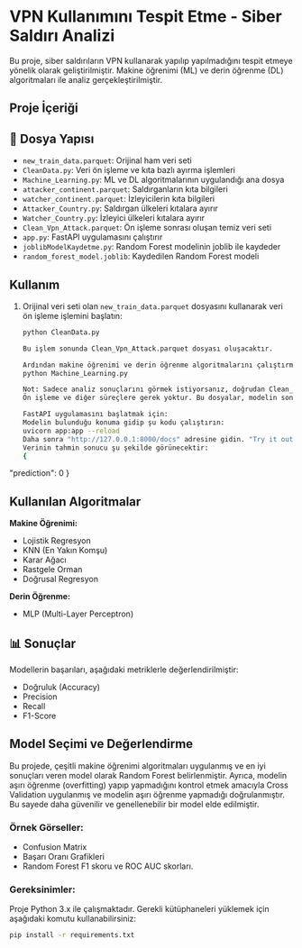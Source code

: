 # VPN Kullanımını Tespit Etme - Siber Saldırı Analizi

Bu proje, siber saldırıların VPN kullanarak yapılıp yapılmadığını tespit etmeye yönelik olarak geliştirilmiştir. Makine öğrenimi (ML) ve derin öğrenme (DL) algoritmaları ile analiz gerçekleştirilmiştir.

## Proje İçeriği

## 📁 Dosya Yapısı

- `new_train_data.parquet`: Orijinal ham veri seti
- `CleanData.py`: Veri ön işleme ve kıta bazlı ayırma işlemleri
- `Machine_Learning.py`: ML ve DL algoritmalarının uygulandığı ana dosya
- `attacker_continent.parquet`: Saldırganların kıta bilgileri
- `watcher_continent.parquet`: İzleyicilerin kıta bilgileri
- `Attacker_Country.py`: Saldırgan ülkeleri kıtalara ayırır
- `Watcher_Country.py`: İzleyici ülkeleri kıtalara ayırır
- `Clean_Vpn_Attack.parquet`: Ön işleme sonrası oluşan temiz veri seti
- `app.py`: FastAPI uygulamasını çalıştırır
- `joblibModelKaydetme.py`: Random Forest modelinin joblib ile kaydeder
- `random_forest_model.joblib`: Kaydedilen Random Forest modeli

## Kullanım
1. Orijinal veri seti olan `new_train_data.parquet` dosyasını kullanarak veri ön işleme işlemini başlatın:
   ```bash
   python CleanData.py

   Bu işlem sonunda Clean_Vpn_Attack.parquet dosyası oluşacaktır.

   Ardından makine öğrenimi ve derin öğrenme algoritmalarını çalıştırmak için:
   python Machine_Learning.py

   Not: Sadece analiz sonuçlarını görmek istiyorsanız, doğrudan Clean_Vpn_Attack.parquet ve Machine_Learning.py dosyalarını kullanabilirsiniz.
   Ön işleme ve diğer süreçlere gerek yoktur. Bu dosyalar, modelin sonuçlarına doğrudan erişim sağlar.

   FastAPI uygulamasını başlatmak için:
   Modelin bulunduğu konuma gidip şu kodu çalıştırın:
   uvicorn app:app --reload
   Daha sonra "http://127.0.0.1:8000/docs" adresine gidin. "Try it out" butonuna basıp örnek veriler girerek tahmin sonuçlarını kontrol edebilirsiniz.
   Verinin tahmin sonucu şu şekilde görünecektir:
   {
  "prediction": 0
   }
   
## Kullanılan Algoritmalar

**Makine Öğrenimi:**
- Lojistik Regresyon
- KNN (En Yakın Komşu)
- Karar Ağacı
- Rastgele Orman
- Doğrusal Regresyon

**Derin Öğrenme:**
- MLP (Multi-Layer Perceptron)

## 📊 Sonuçlar

Modellerin başarıları, aşağıdaki metriklerle değerlendirilmiştir:
- Doğruluk (Accuracy)
- Precision
- Recall
- F1-Score

## Model Seçimi ve Değerlendirme
Bu projede, çeşitli makine öğrenimi algoritmaları uygulanmış ve en iyi sonuçları veren model olarak Random Forest belirlenmiştir. Ayrıca, modelin aşırı öğrenme (overfitting) yapıp yapmadığını kontrol etmek amacıyla Cross Validation uygulanmış ve modelin aşırı öğrenme yapmadığı doğrulanmıştır. Bu sayede daha güvenilir ve genellenebilir bir model elde edilmiştir.

### Örnek Görseller:
- Confusion Matrix
- Başarı Oranı Grafikleri
- Random Forest F1 skoru ve ROC AUC skorları.
  
### Gereksinimler:
Proje Python 3.x ile çalışmaktadır. Gerekli kütüphaneleri yüklemek için aşağıdaki komutu kullanabilirsiniz:

```bash
pip install -r requirements.txt
